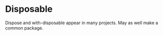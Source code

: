 # Disposable

Dispose and with-disposable appear in many projects. May as well make a common package.
